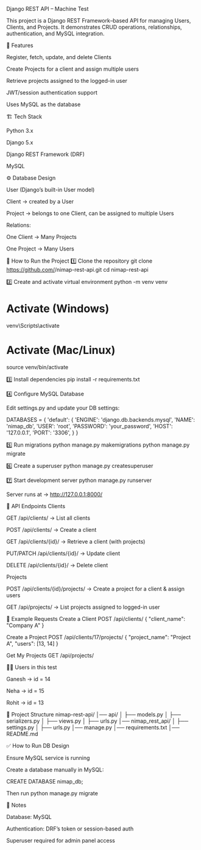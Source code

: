 Django REST API – Machine Test

This project is a Django REST Framework–based API for managing Users, Clients, and Projects.
It demonstrates CRUD operations, relationships, authentication, and MySQL integration.

📌 Features

Register, fetch, update, and delete Clients

Create Projects for a client and assign multiple users

Retrieve projects assigned to the logged-in user

JWT/session authentication support

Uses MySQL as the database

🏗️ Tech Stack

Python 3.x

Django 5.x

Django REST Framework (DRF)

MySQL

⚙️ Database Design

User (Django’s built-in User model)

Client → created by a User

Project → belongs to one Client, can be assigned to multiple Users

Relations:

One Client → Many Projects

One Project → Many Users

🚀 How to Run the Project
1️⃣ Clone the repository
git clone https://github.com/<your-username>/nimap-rest-api.git
cd nimap-rest-api

2️⃣ Create and activate virtual environment
python -m venv venv
# Activate (Windows)
venv\Scripts\activate
# Activate (Mac/Linux)
source venv/bin/activate

3️⃣ Install dependencies
pip install -r requirements.txt

4️⃣ Configure MySQL Database

Edit settings.py and update your DB settings:

DATABASES = {
    'default': {
        'ENGINE': 'django.db.backends.mysql',
        'NAME': 'nimap_db',
        'USER': 'root',
        'PASSWORD': 'your_password',
        'HOST': '127.0.0.1',
        'PORT': '3306',
    }
}

5️⃣ Run migrations
python manage.py makemigrations
python manage.py migrate

6️⃣ Create a superuser
python manage.py createsuperuser

7️⃣ Start development server
python manage.py runserver


Server runs at → http://127.0.0.1:8000/

🔑 API Endpoints
Clients

GET /api/clients/ → List all clients

POST /api/clients/ → Create a client

GET /api/clients/{id}/ → Retrieve a client (with projects)

PUT/PATCH /api/clients/{id}/ → Update client

DELETE /api/clients/{id}/ → Delete client

Projects

POST /api/clients/{id}/projects/ → Create a project for a client & assign users

GET /api/projects/ → List projects assigned to logged-in user

🧪 Example Requests
Create a Client
POST /api/clients/
{
  "client_name": "Company A"
}

Create a Project
POST /api/clients/17/projects/
{
  "project_name": "Project A",
  "users": [13, 14]
}

Get My Projects
GET /api/projects/

👨‍💻 Users in this test

Ganesh → id = 14

Neha → id = 15

Rohit → id = 13

📂 Project Structure
nimap-rest-api/
│── api/
│   ├── models.py
│   ├── serializers.py
│   ├── views.py
│   ├── urls.py
│── nimap_rest_api/
│   ├── settings.py
│   ├── urls.py
│── manage.py
│── requirements.txt
│── README.md

✅ How to Run DB Design

Ensure MySQL service is running

Create a database manually in MySQL:

CREATE DATABASE nimap_db;


Then run python manage.py migrate

📌 Notes

Database: MySQL

Authentication: DRF’s token or session-based auth

Superuser required for admin panel access
